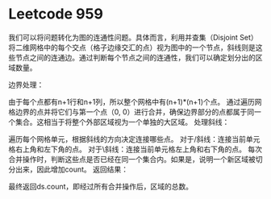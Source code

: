  # Leetcode 959

我们可以将问题转化为图的连通性问题。具体而言，利用并查集（Disjoint Set）将二维网格中的每个交点（格子边缘交汇的点）视为图中的一个节点，斜线则是这些节点之间的连通边。通过判断每个节点之间的连通性，我们可以确定划分出的区域数量。

边界处理：

由于每个点都有n+1行和n+1列，所以整个网格中有(n+1)*(n+1)个点。
通过遍历网格边界的点并将它们与第一个点（0, 0）进行合并，确保边界部分的点都属于同一个集合。这相当于将整个外部区域视为一个单独的大区域。
处理斜线：

遍历每个网格单元，根据斜线的方向决定连接哪些点。
对于/斜线：连接当前单元格右上角和左下角的点。
对于\斜线：连接当前单元格左上角和右下角的点。
每次合并操作时，判断这些点是否已经在同一个集合内。如果是，说明一个新区域被切分出来，因此增加count。
返回结果：

最终返回ds.count，即经过所有合并操作后，区域的总数。